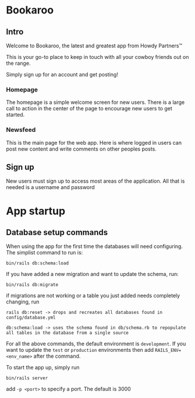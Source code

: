 # Bookaroo

## Intro

Welcome to Bookaroo, the latest and greatest app from Howdy Partners&trade;

This is your go-to place to keep in touch with all your cowboy friends out on the range.

Simply sign up for an account and get posting!

### Homepage

The homepage is a simple welcome screen for new users. There is a large call to action in the center of the page to encourage new users to get started.

### Newsfeed

This is the main page for the web app. Here is where logged in users can post new content and write comments on other peoples posts.

## Sign up

New users must sign up to access most areas of the application. All that is needed is a username and password

# App startup

## Database setup commands

When using the app for the first time the databases will need configuring. The simplist command to run is:

```
bin/rails db:schema:load
```

If you have added a new migration and want to update the schema, run:

```
bin/rails db:migrate
```

if migrations are not working or a table you just added needs completely changing, run

```
rails db:reset -> drops and recreates all databases found in config/database.yml

db:schema:load -> uses the schema found in db/schema.rb to repopulate all tables in the database from a single source
```

For all the above commands, the default environment is `development`. If you want to update the `test` or `production` environments then add `RAILS_ENV=<env_name>` after the command.

To start the app up, simply run

```
bin/rails server
```

add `-p <port>` to specify a port. The default is 3000
